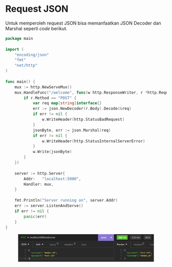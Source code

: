 # Request JSON

Untuk memperoleh request JSON bisa memanfaatkan JSON Decoder dan Marshal seperti _code_ berikut.

```go
package main

import (
	"encoding/json"
	"fmt"
	"net/http"
)

func main() {
	mux := http.NewServeMux()
	mux.HandleFunc("/welcome", func(w http.ResponseWriter, r *http.Request) {
		if r.Method == "POST" {
			var req map[string]interface{}
			err := json.NewDecoder(r.Body).Decode(&req)
			if err != nil {
				w.WriteHeader(http.StatusBadRequest)
			}
			jsonByte, err := json.Marshal(req)
			if err != nil {
				w.WriteHeader(http.StatusInternalServerError)
			}
			w.Write(jsonByte)
		}
	})

	server := http.Server{
		Addr: 	"localhost:5000",
		Handler: mux,
	}

	fmt.Println("Server running on", server.Addr)
	err := server.ListenAndServe()
	if err != nil {
		panic(err)
	}
}
```

<figure><img src="../.gitbook/assets/1 (6).png" alt=""><figcaption></figcaption></figure>

